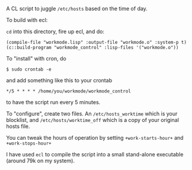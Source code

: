 
A CL script to juggle `/etc/hosts` based on the time of day.

To build with ecl:

`cd` into this directory, fire up ecl, and do:

    (compile-file "workmode.lisp" :output-file "workmode.o" :system-p t)
    (c::build-program "workmode_control" :lisp-files '("workmode.o"))

To "install" with cron, do 

    $ sudo crontab -e 
    
and add something like this to your crontab

    */5 * * * * /home/you/workmode/workmode_control 
    
to have the script run every 5 minutes. 

To "configure", create two files. An `/etc/hosts_worktime` which is
your blocklist, and `/etc/hosts/worktime_off` which is a copy of your
original hosts file. 

You can tweak the hours of operation by setting `+work-starts-hour+`
and `+work-stops-hour+`

I have used `ecl` to compile the script into a small stand-alone
executable (around 79k on my system).

